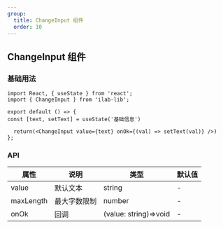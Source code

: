 ```yaml
---
group:
  title: ChangeInput 组件
  order: 10
---
```


## ChangeInput 组件

### 基础用法

```tsx
import React, { useState } from 'react';
import { ChangeInput } from 'ilab-lib';

export default () => {
const [text, setText] = useState('基础信息')

  return(<ChangeInput value={text} onOk={(val) => setText(val)} />)
};
```

### API

| 属性     | 说明     | 类型      | 默认值 |
| -------- | -------- | --------- | ------ |
| value | 默认文本 | string | -      |
| maxLength | 最大字数限制 | number | -      |
| onOk | 回调 | (value: string)=>void | -      |
